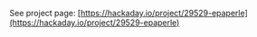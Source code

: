See project page: [https://hackaday.io/project/29529-epaperle](https://hackaday.io/project/29529-epaperle)
